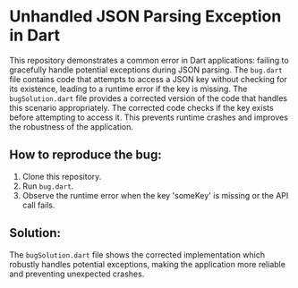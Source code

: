 # Unhandled JSON Parsing Exception in Dart

This repository demonstrates a common error in Dart applications: failing to gracefully handle potential exceptions during JSON parsing.  The `bug.dart` file contains code that attempts to access a JSON key without checking for its existence, leading to a runtime error if the key is missing.  The `bugSolution.dart` file provides a corrected version of the code that handles this scenario appropriately.  The corrected code checks if the key exists before attempting to access it. This prevents runtime crashes and improves the robustness of the application.

## How to reproduce the bug:
1. Clone this repository.
2. Run `bug.dart`.
3. Observe the runtime error when the key 'someKey' is missing or the API call fails.

## Solution:
The `bugSolution.dart` file shows the corrected implementation which robustly handles potential exceptions, making the application more reliable and preventing unexpected crashes.